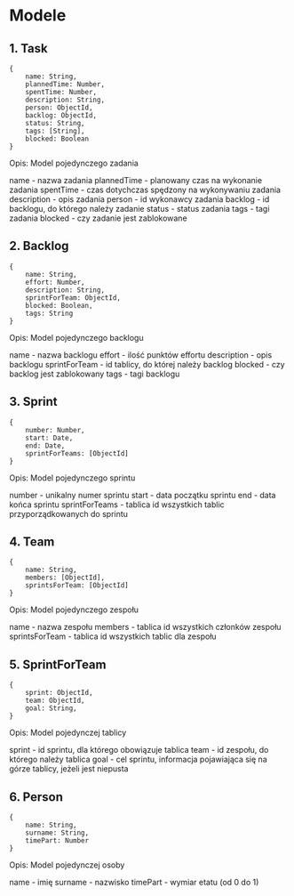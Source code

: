 # Modele

## 1. Task

```
{
    name: String,
    plannedTime: Number,
    spentTime: Number,
    description: String,
    person: ObjectId,
    backlog: ObjectId,
    status: String,
    tags: [String],
    blocked: Boolean
}
```

Opis: Model pojedynczego zadania

name - nazwa zadania
plannedTime - planowany czas na wykonanie zadania
spentTime - czas dotychczas spędzony na wykonywaniu zadania
description - opis zadania
person - id wykonawcy zadania
backlog - id backlogu, do którego należy zadanie
status - status zadania
tags - tagi zadania
blocked - czy zadanie jest zablokowane

## 2. Backlog

```
{
    name: String,
    effort: Number,
    description: String,
    sprintForTeam: ObjectId,
    blocked: Boolean,
    tags: String
}
```

Opis: Model pojedynczego backlogu

name - nazwa backlogu
effort - ilość punktów effortu
description - opis backlogu
sprintForTeam - id tablicy, do której należy backlog
blocked - czy backlog jest zablokowany
tags - tagi backlogu

## 3. Sprint

```
{
    number: Number,
    start: Date,
    end: Date,
    sprintForTeams: [ObjectId]
}
```

Opis: Model pojedynczego sprintu

number - unikalny numer sprintu
start - data początku sprintu
end - data końca sprintu
sprintForTeams - tablica id wszystkich tablic przyporządkowanych do sprintu


## 4. Team

```
{
    name: String,
    members: [ObjectId],
    sprintsForTeam: [ObjectId]
}
```

Opis: Model pojedynczego zespołu

name - nazwa zespołu
members - tablica id wszystkich członków zespołu
sprintsForTeam - tablica id wszystkich tablic dla zespołu

## 5. SprintForTeam

```
{
    sprint: ObjectId,
    team: ObjectId,
    goal: String,
}
```

Opis: Model pojedynczej tablicy

sprint - id sprintu, dla którego obowiązuje tablica
team - id zespołu, do którego należy tablica
goal - cel sprintu, informacja pojawiająca się na górze tablicy, jeżeli jest niepusta

## 6. Person

```
{
    name: String,
    surname: String,
    timePart: Number
}
```

Opis: Model pojedynczej osoby

name - imię
surname - nazwisko
timePart - wymiar etatu (od 0 do 1)